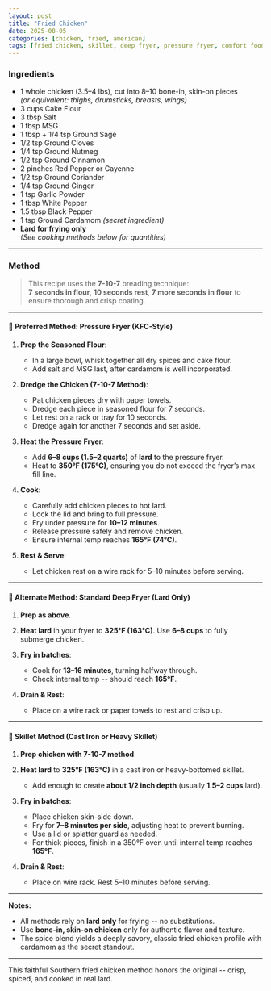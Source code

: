 ```yaml
---
layout: post
title: "Fried Chicken"
date: 2025-08-05
categories: [chicken, fried, american]
tags: [fried chicken, skillet, deep fryer, pressure fryer, comfort food, spices, southern, lard]
---
```


### Ingredients

- 1 whole chicken (3.5–4 lbs), cut into 8–10 bone-in, skin-on pieces  
  *(or equivalent: thighs, drumsticks, breasts, wings)*
- 3 cups Cake Flour
- 3 tbsp Salt
- 1 tbsp MSG
- 1 tbsp + 1/4 tsp Ground Sage
- 1/2 tsp Ground Cloves
- 1/4 tsp Ground Nutmeg
- 1/2 tsp Ground Cinnamon
- 2 pinches Red Pepper or Cayenne
- 1/2 tsp Ground Coriander
- 1/4 tsp Ground Ginger
- 1 tsp Garlic Powder
- 1 tbsp White Pepper
- 1.5 tbsp Black Pepper
- 1 tsp Ground Cardamom *(secret ingredient)*
- **Lard for frying only**  
  *(See cooking methods below for quantities)*

---

### Method

> This recipe uses the **7-10-7** breading technique:  
> **7 seconds in flour**, **10 seconds rest**, **7 more seconds in flour** to ensure thorough and crisp coating.

---

#### 🥇 **Preferred Method: Pressure Fryer (KFC-Style)**

1. **Prep the Seasoned Flour**:
   - In a large bowl, whisk together all dry spices and cake flour.
   - Add salt and MSG last, after cardamom is well incorporated.

2. **Dredge the Chicken (7-10-7 Method)**:
   - Pat chicken pieces dry with paper towels.
   - Dredge each piece in seasoned flour for 7 seconds.
   - Let rest on a rack or tray for 10 seconds.
   - Dredge again for another 7 seconds and set aside.

3. **Heat the Pressure Fryer**:
   - Add **6–8 cups (1.5–2 quarts)** of **lard** to the pressure fryer.
   - Heat to **350°F (175°C)**, ensuring you do not exceed the fryer’s max fill line.

4. **Cook**:
   - Carefully add chicken pieces to hot lard.
   - Lock the lid and bring to full pressure.
   - Fry under pressure for **10–12 minutes**.
   - Release pressure safely and remove chicken.
   - Ensure internal temp reaches **165°F (74°C)**.

5. **Rest & Serve**:
   - Let chicken rest on a wire rack for 5–10 minutes before serving.

---

#### 🥈 **Alternate Method: Standard Deep Fryer (Lard Only)**

1. **Prep as above**.

2. **Heat lard** in your fryer to **325°F (163°C)**. Use **6–8 cups** to fully submerge chicken.

3. **Fry in batches**:
   - Cook for **13–16 minutes**, turning halfway through.
   - Check internal temp -- should reach **165°F**.

4. **Drain & Rest**:
   - Place on a wire rack or paper towels to rest and crisp up.

---

#### 🥉 **Skillet Method (Cast Iron or Heavy Skillet)**

1. **Prep chicken with 7-10-7 method**.

2. **Heat lard** to **325°F (163°C)** in a cast iron or heavy-bottomed skillet.  
   - Add enough to create **about 1/2 inch depth** (usually **1.5–2 cups** lard).

3. **Fry in batches**:
   - Place chicken skin-side down.
   - Fry for **7–8 minutes per side**, adjusting heat to prevent burning.
   - Use a lid or splatter guard as needed.
   - For thick pieces, finish in a 350°F oven until internal temp reaches **165°F**.

4. **Drain & Rest**:
   - Place on wire rack. Rest 5–10 minutes before serving.

---

**Notes:**
- All methods rely on **lard only** for frying -- no substitutions.
- Use **bone-in, skin-on chicken** only for authentic flavor and texture.
- The spice blend yields a deeply savory, classic fried chicken profile with cardamom as the secret standout.

---

This faithful Southern fried chicken method honors the original -- crisp, spiced, and cooked in real lard.
